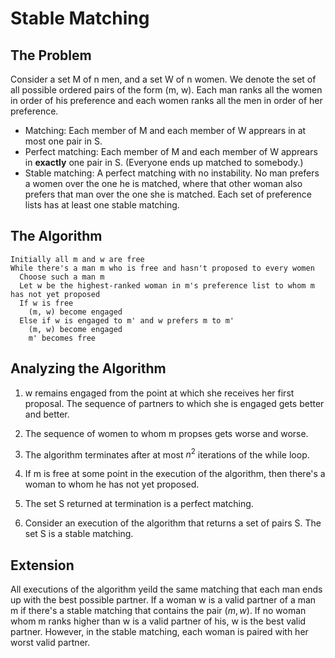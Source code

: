 # Stable Matching

## The Problem

Consider a set M of n men, and a set W of n women. We denote the set of all possible ordered pairs of the form (m, w). Each man ranks all the women in order of his preference and each women ranks all the men in order of her preference.

- Matching: Each member of M and each member of W apprears in at most one pair in S.
- Perfect matching: Each member of M and each member of W apprears in **exactly** one pair in S. (Everyone ends up matched to somebody.)
- Stable matching: A perfect matching with no instability. No man prefers a women over the one he is matched, where that other woman also prefers that man over the one she is matched. Each set of preference lists has at least one stable matching.

## The Algorithm

```
Initially all m and w are free
While there's a man m who is free and hasn't proposed to every women
  Choose such a man m
  Let w be the highest-ranked woman in m's preference list to whom m has not yet proposed
  If w is free
    (m, w) become engaged
  Else if w is engaged to m' and w prefers m to m'
    (m, w) become engaged
    m' becomes free
```

## Analyzing the Algorithm

1. w remains engaged from the point at which she receives her first proposal. The sequence of partners to which she is engaged gets better and better.

2. The sequence of women to whom m propses gets worse and worse.

3. The algorithm terminates after at most $n^{2}$ iterations of the while loop.

4. If m is free at some point in the execution of the algorithm, then there's a woman to whom he has not yet proposed.

5. The set S returned at termination is a perfect matching.

6. Consider an execution of the algorithm that returns a set of pairs S. The set S is a stable matching.

## Extension

All executions of the algorithm yeild the same matching that each man ends up with the best possible partner. If a woman w is a valid partner of a man m if there's a stable matching that contains the pair $(m, w)$. If no woman whom m ranks higher than w is a valid partner of his, w is the best valid partner. However, in the stable matching, each woman is paired with her worst valid partner.
